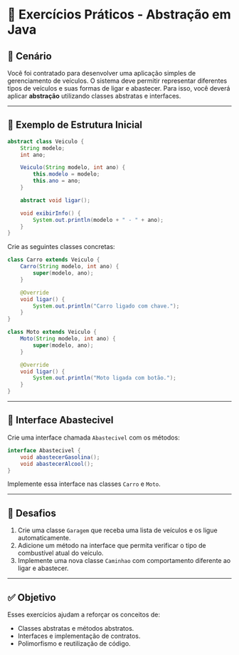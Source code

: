 
# 🧪 Exercícios Práticos - Abstração em Java

## 📘 Cenário

Você foi contratado para desenvolver uma aplicação simples de gerenciamento de veículos. O sistema deve permitir representar diferentes tipos de veículos e suas formas de ligar e abastecer. Para isso, você deverá aplicar **abstração** utilizando classes abstratas e interfaces.

---

## 🔨 Exemplo de Estrutura Inicial

```java
abstract class Veiculo {
    String modelo;
    int ano;

    Veiculo(String modelo, int ano) {
        this.modelo = modelo;
        this.ano = ano;
    }

    abstract void ligar();

    void exibirInfo() {
        System.out.println(modelo + " - " + ano);
    }
}
```

Crie as seguintes classes concretas:

```java
class Carro extends Veiculo {
    Carro(String modelo, int ano) {
        super(modelo, ano);
    }

    @Override
    void ligar() {
        System.out.println("Carro ligado com chave.");
    }
}

class Moto extends Veiculo {
    Moto(String modelo, int ano) {
        super(modelo, ano);
    }

    @Override
    void ligar() {
        System.out.println("Moto ligada com botão.");
    }
}
```

---

## 🧩 Interface Abastecivel

Crie uma interface chamada `Abastecivel` com os métodos:

```java
interface Abastecivel {
    void abastecerGasolina();
    void abastecerAlcool();
}
```

Implemente essa interface nas classes `Carro` e `Moto`.

---

## 🧠 Desafios

1. Crie uma classe `Garagem` que receba uma lista de veículos e os ligue automaticamente.
2. Adicione um método na interface que permita verificar o tipo de combustível atual do veículo.
3. Implemente uma nova classe `Caminhao` com comportamento diferente ao ligar e abastecer.

---

## ✅ Objetivo

Esses exercícios ajudam a reforçar os conceitos de:
- Classes abstratas e métodos abstratos.
- Interfaces e implementação de contratos.
- Polimorfismo e reutilização de código.
